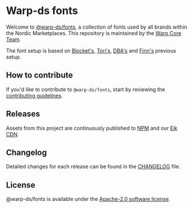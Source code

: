 # Warp-ds fonts

Welcome to [@warp-ds/fonts](https://github.com/warp-ds/fonts),
a collection of fonts used by all brands within the Nordic Marketplaces.
This repository is maintained by the [Warp Core Team](https://github.com/orgs/warp-ds/teams/warp-core-team).

The font setup is based on [Blocket's](https://github.schibsted.io/blocket/blocket-ui/blob/master/styleguide/index.css#L140-L163), [Tori's](https://github.schibsted.io/Tori/tori.fi/blob/0ce0d7392a3ccd9502206e206871e0769630f66c/www/css/site/blocket.css#L26-L40),
[DBA's](https://github.schibsted.io/smd/Ecgdk.Dba.Design/blob/master/Frontend/src/styles/defaults.scss) and [Finn's](https://github.com/fabric-ds/css/blob/01fd80a27461cf0d593911e974853f84963d0681/src/base.css#L1-L15) previous setup.


## How to contribute

If you'd like to contribute to `@warp-ds/fonts`, start by reviewing the [contributing guidelines](CONTRIBUTING.md).


## Releases

Assets from this project are continuously published to [NPM](https://www.npmjs.com/package/@warp-ds/fonts) and our [Eik CDN](https://assets.finn.no/pkg/@warp-ds/fonts). 


## Changelog

Detailed changes for each release can be found in the [CHANGELOG](CHANGELOG.md) file.


## License

@warp-ds/fonts is available under the [Apache-2.0 software license](LICENSE).
